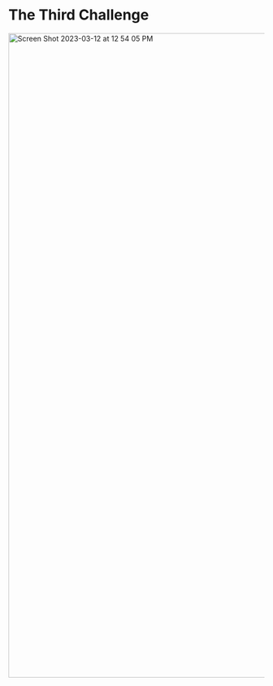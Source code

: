 # The Third Challenge

<img width="1267" alt="Screen Shot 2023-03-12 at 12 54 05 PM" src="https://user-images.githubusercontent.com/63207127/224542952-33b44705-ba26-4e06-a01a-861afac59c78.png">
